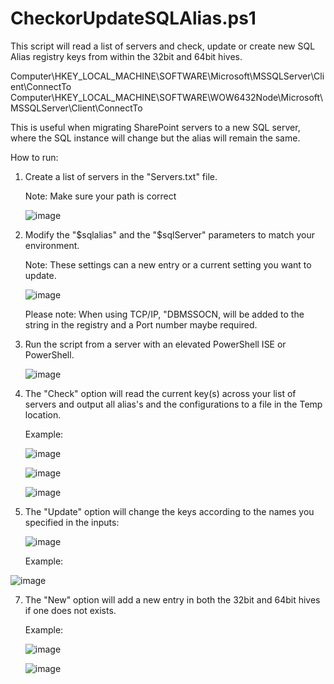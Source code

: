 # CheckorUpdateSQLAlias.ps1
This script will read a list of servers and check, update or create new SQL Alias registry keys from within the 32bit and 64bit hives. 

Computer\HKEY_LOCAL_MACHINE\SOFTWARE\Microsoft\MSSQLServer\Client\ConnectTo
Computer\HKEY_LOCAL_MACHINE\SOFTWARE\WOW6432Node\Microsoft\MSSQLServer\Client\ConnectTo

This is useful when migrating SharePoint servers to a new SQL server, where the SQL instance will change but the alias will remain the same. 

How to run:

1. Create a list of servers in the "Servers.txt" file.

   Note: Make sure your path is correct

   ![image](https://github.com/mikelee1313/CheckUpdate-SQLAlias/assets/62190454/acf7e749-923e-45f7-83ab-6ae6c25175ba)

2. Modify the "$sqlalias" and the "$sqlServer" parameters to match your environment.

   Note: These settings can a new entry or a current setting you want to update.

   ![image](https://github.com/mikelee1313/CheckUpdate-SQLAlias/assets/62190454/775112db-48ea-4295-be53-cbc5bbeb8026)

   Please note: When using TCP/IP, "DBMSSOCN, will be added to the string in the registry and a Port number maybe required.

3. Run the script from a server with an elevated PowerShell ISE or PowerShell.

   ![image](https://github.com/mikelee1313/CheckUpdate-SQLAlias/assets/62190454/814154d8-5d11-4f29-a6cf-ae857e20d5de)

4. The "Check" option will read the current key(s) across your list of servers and output all alias's and the configurations to a file in the Temp location.

   Example:

   ![image](https://github.com/mikelee1313/CheckUpdate-SQLAlias/assets/62190454/b435852c-41a6-4af5-9e07-3375700788d0)

   ![image](https://github.com/mikelee1313/CheckUpdate-SQLAlias/assets/62190454/8642d5bb-f592-40bd-b871-0e50915fac57)

   ![image](https://github.com/mikelee1313/CheckUpdate-SQLAlias/assets/62190454/964318b0-188d-4e92-96aa-1b931a15d0e3)

5. The "Update" option will change the keys according to the names you specified in the inputs:

   ![image](https://github.com/mikelee1313/CheckUpdate-SQLAlias/assets/62190454/70f1ba79-426e-4c23-9baa-1b3ae32ace42)

   Example:

![image](https://github.com/mikelee1313/CheckUpdate-SQLAlias/assets/62190454/72811c3c-124f-425c-9e78-3728dfcae884)

7. The "New" option will add a new entry in both the 32bit and 64bit hives if one does not exists.

   Example:

   ![image](https://github.com/mikelee1313/CheckUpdate-SQLAlias/assets/62190454/f4921c99-160f-46d2-a167-bf1bf28a64ce)

   ![image](https://github.com/mikelee1313/CheckUpdate-SQLAlias/assets/62190454/ad3698c2-ceb3-4761-90cb-e12c0e145f0c)



   
